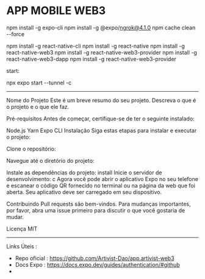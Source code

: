 ﻿# APP MOBILE WEB3

npm install -g expo-cli
npm install -g @expo/ngrok@4.1.0
npm cache clean --force


npm install -g react-native-cli
npm install -g react-native
npm install -g react-native-web3
npm install -g react-native-web3-provider
npm install -g react-native-web3-dapp
npm install -g react-native-web3-provider

start:

npx expo start --tunnel -c

---

Nome do Projeto
Este é um breve resumo do seu projeto. Descreva o que é o projeto e o que ele faz.

Pré-requisitos
Antes de começar, certifique-se de ter o seguinte instalado:

Node.js
Yarn
Expo CLI
Instalação
Siga estas etapas para instalar e executar o projeto:

Clone o repositório:
>
Navegue até o diretório do projeto:
>
Instale as dependências do projeto:
install
Inicie o servidor de desenvolvimento:
c
Agora você pode abrir o aplicativo Expo no seu telefone e escanear o código QR fornecido no terminal ou na página da web que foi aberta. Seu aplicativo deve ser carregado em seu dispositivo.

Contribuindo
Pull requests são bem-vindos. Para mudanças importantes, por favor, abra uma issue primeiro para discutir o que você gostaria de mudar.

Licença
MIT

---

Links Úteis :

* Repo oficial : https://github.com/Artivist-Dao/app.artivist-web3
* Docs Expo : https://docs.expo.dev/guides/authentication/#github
*